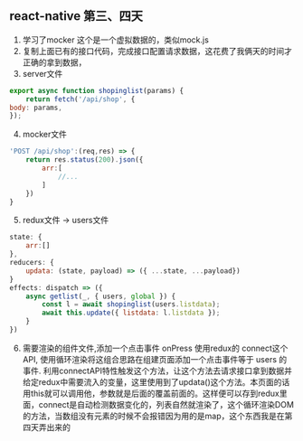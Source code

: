 ## react-native 第三、四天   

1. 学习了mocker 这个是一个虚拟数据的，类似mock.js
2. 复制上面已有的接口代码，完成接口配置请求数据，这花费了我俩天的时间才正确的拿到数据，
3. server文件    

```js
export async function shopinglist(params) {
    return fetch('/api/shop', {
body: params,
});
```  

4. mocker文件   

```js
'POST /api/shop':(req,res) => {
    return res.status(200).json({
        arr:[
            //...
        ]
    })
}
```    

5. redux文件 -> users文件    

```js
state: {
    arr:[]
},
reducers: {
    updata: (state, payload) => ({ ...state, ...payload})
}
effects: dispatch => ({
    async getlist(_, { users, global }) {
        const l = await shopinglist(users.listdata);
        await this.update({ listdata: l.listdata });
    }
})
```   

6. 需要渲染的组件文件,添加一个点击事件 onPress 使用redux的 connect这个API, 使用循环渲染将这组合思路在组建页面添加一个点击事件等于 users 的事件. 利用connectAPI特性触发这个方法，让这个方法去请求接口拿到数据并给定redux中需要流入的变量，这里使用到了updata()这个方法。本页面的话用this就可以调用他，参数就是后面的覆盖前面的。这样便可以存到redux里面，connect是自动检测数据变化的，列表自然就渲染了，这个循环渲染DOM的方法，当数组没有元素的时候不会报错因为用的是map，这个东西我是在第四天弄出来的   
